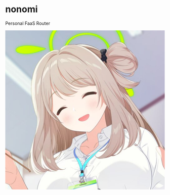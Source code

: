 # nonomi

Personal FaaS Router

![nonomi](https://raw.githubusercontent.com/if1live/nonomi/main/public/nonomi-memorial.jpg)
